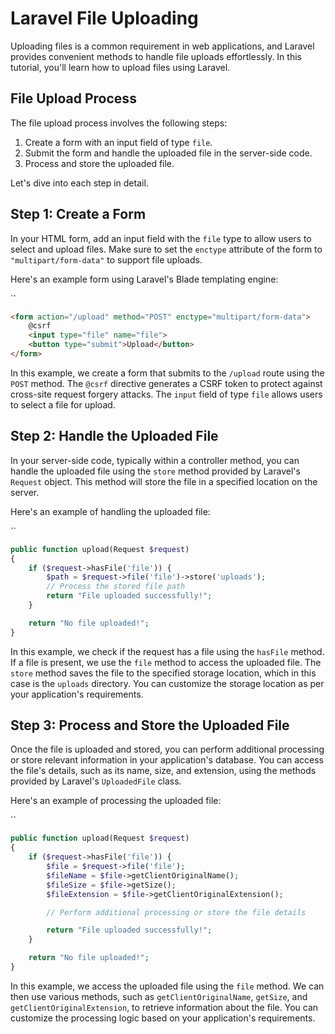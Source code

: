 # Laravel File Uploading

Uploading files is a common requirement in web applications, and Laravel provides convenient methods to handle file uploads effortlessly. In this tutorial, you'll learn how to upload files using Laravel.

## File Upload Process

The file upload process involves the following steps:

1. Create a form with an input field of type `file`.
2. Submit the form and handle the uploaded file in the server-side code.
3. Process and store the uploaded file.

Let's dive into each step in detail.

## Step 1: Create a Form

In your HTML form, add an input field with the `file` type to allow users to select and upload files. Make sure to set the `enctype` attribute of the form to `"multipart/form-data"` to support file uploads.

Here's an example form using Laravel's Blade templating engine:

``
```html
<form action="/upload" method="POST" enctype="multipart/form-data">
    @csrf
    <input type="file" name="file">
    <button type="submit">Upload</button>
</form>
```

In this example, we create a form that submits to the `/upload` route using the `POST` method. The `@csrf` directive generates a CSRF token to protect against cross-site request forgery attacks. The `input` field of type `file` allows users to select a file for upload.

## Step 2: Handle the Uploaded File

In your server-side code, typically within a controller method, you can handle the uploaded file using the `store` method provided by Laravel's `Request` object. This method will store the file in a specified location on the server.

Here's an example of handling the uploaded file:

``
```php
public function upload(Request $request)
{
    if ($request->hasFile('file')) {
        $path = $request->file('file')->store('uploads');
        // Process the stored file path
        return "File uploaded successfully!";
    }

    return "No file uploaded!";
}
```

In this example, we check if the request has a file using the `hasFile` method. If a file is present, we use the `file` method to access the uploaded file. The `store` method saves the file to the specified storage location, which in this case is the `uploads` directory. You can customize the storage location as per your application's requirements.

## Step 3: Process and Store the Uploaded File

Once the file is uploaded and stored, you can perform additional processing or store relevant information in your application's database. You can access the file's details, such as its name, size, and extension, using the methods provided by Laravel's `UploadedFile` class.

Here's an example of processing the uploaded file:

``
```php
public function upload(Request $request)
{
    if ($request->hasFile('file')) {
        $file = $request->file('file');
        $fileName = $file->getClientOriginalName();
        $fileSize = $file->getSize();
        $fileExtension = $file->getClientOriginalExtension();

        // Perform additional processing or store the file details

        return "File uploaded successfully!";
    }

    return "No file uploaded!";
}
```

In this example, we access the uploaded file using the `file` method. We can then use various methods, such as `getClientOriginalName`, `getSize`, and `getClientOriginalExtension`, to retrieve information about the file. You can customize the processing logic based on your application's requirements.

